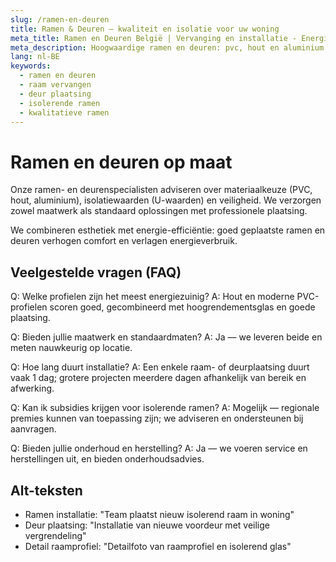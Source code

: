 ```yaml
---
slug: /ramen-en-deuren
title: Ramen & Deuren — kwaliteit en isolatie voor uw woning
meta_title: Ramen en Deuren België | Vervanging en installatie - Energiezuinig & veilig
meta_description: Hoogwaardige ramen en deuren: pvc, hout en aluminium. Wij leveren isolerende en veilige oplossingen met professionele plaatsing en afwerking.
lang: nl-BE
keywords:
  - ramen en deuren
  - raam vervangen
  - deur plaatsing
  - isolerende ramen
  - kwalitatieve ramen
---
```


# Ramen en deuren op maat

Onze ramen- en deurenspecialisten adviseren over materiaalkeuze (PVC, hout, aluminium), isolatiewaarden (U-waarden) en veiligheid. We verzorgen zowel maatwerk als standaard oplossingen met professionele plaatsing.

We combineren esthetiek met energie-efficiëntie: goed geplaatste ramen en deuren verhogen comfort en verlagen energieverbruik.

## Veelgestelde vragen (FAQ)

Q: Welke profielen zijn het meest energiezuinig?
A: Hout en moderne PVC-profielen scoren goed, gecombineerd met hoogrendementsglas en goede plaatsing.

Q: Bieden jullie maatwerk en standaardmaten?
A: Ja — we leveren beide en meten nauwkeurig op locatie.

Q: Hoe lang duurt installatie?
A: Een enkele raam- of deurplaatsing duurt vaak 1 dag; grotere projecten meerdere dagen afhankelijk van bereik en afwerking.

Q: Kan ik subsidies krijgen voor isolerende ramen?
A: Mogelijk — regionale premies kunnen van toepassing zijn; we adviseren en ondersteunen bij aanvragen.

Q: Bieden jullie onderhoud en herstelling?
A: Ja — we voeren service en herstellingen uit, en bieden onderhoudsadvies.

## Alt-teksten
- Ramen installatie: "Team plaatst nieuw isolerend raam in woning"
- Deur plaatsing: "Installatie van nieuwe voordeur met veilige vergrendeling"
- Detail raamprofiel: "Detailfoto van raamprofiel en isolerend glas"
